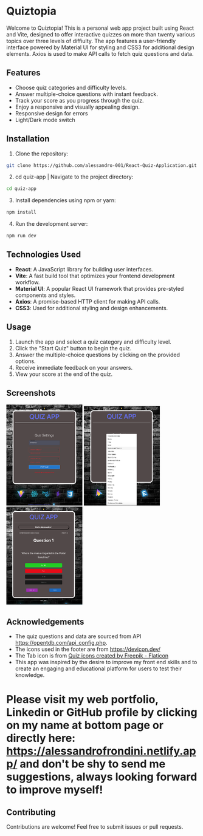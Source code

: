 # Quiztopia
Welcome to Quiztopia! This is a personal web app project built using React and Vite, designed to offer interactive quizzes on more than twenty various topics over three levels of diffiulty. The app features a user-friendly interface powered by Material UI for styling and CSS3 for additional design elements. Axios is used to make API calls to fetch quiz questions and data.

## Features
- Choose quiz categories and difficulty levels.
- Answer multiple-choice questions with instant feedback.
- Track your score as you progress through the quiz.
- Enjoy a responsive and visually appealing design.
- Responsive design for errors
- Light/Dark mode switch

## Installation
1. Clone the repository:
```bash
git clone https://github.com/alessandro-001/React-Quiz-Application.git
```

2. cd quiz-app | Navigate to the project directory:
```bash
cd quiz-app
```

3. Install dependencies using npm or yarn:
```bash
npm install
```

4. Run the development server:
```bash
npm run dev
```


## Technologies Used
- **React**: A JavaScript library for building user interfaces.
- **Vite**: A fast build tool that optimizes your frontend development workflow.
- **Material UI**: A popular React UI framework that provides pre-styled components and styles.
- **Axios**: A promise-based HTTP client for making API calls.
- **CSS3**: Used for additional styling and design enhancements.

## Usage
1. Launch the app and select a quiz category and difficulty level.
2. Click the "Start Quiz" button to begin the quiz.
3. Answer the multiple-choice questions by clicking on the provided options.
4. Receive immediate feedback on your answers.
5. View your score at the end of the quiz.

## Screenshots
<div style="justify-content: center;">
  <img src="src/assets/Screenshot%201.png" width="200" alt="Screenshot 1">
  <img src="src/assets/Screenshot%202.png" width="200" alt="Screenshot 2">
  <img src="src/assets/Screenshot%203.png" width="200" alt="Screenshot 3">
</div>

## Acknowledgements

- The quiz questions and data are sourced from API https://opentdb.com/api_config.php.
- The icons used in the footer are from https://devicon.dev/ 
- The Tab icon is from <a href="https://www.flaticon.com/free-icons/quiz" title="quiz icons">Quiz icons created by Freepik - Flaticon</a>
- This app was inspired by the desire to improve my front end skills and to create an engaging and educational platform for users to test their knowledge.

#
# Please visit my web portfolio, Linkedin or GitHub profile by clicking on my name at bottom page or directly here: https://alessandrofrondini.netlify.app/  and don't be shy to send me suggestions, always looking forward to improve myself!

## Contributing

Contributions are welcome! Feel free to submit issues or pull requests.

